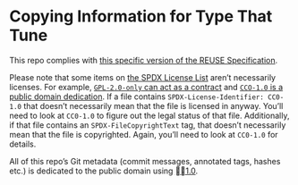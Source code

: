 <!--
SPDX-License-Identifier: CC0-1.0
SPDX-FileCopyrightText: 2023–2024 Jason Yundt <jason@jasonyundt.email>
REUSE-IgnoreStart
-->

# Copying Information for Type That Tune

This repo complies with [this specific version of the REUSE
Specification][1].

Please note that some items on [the SPDX License List][2] aren’t
necessarily licenses. For example, [`GPL-2.0-only` can act as a
contract][3] and [`CCO-1.0` is a public domain dedication][4]. If a file
contains `SPDX-License-Identifier: CC0-1.0` that doesn’t necessarily
mean that the file is licensed in anyway. You’ll need to look at
`CC0-1.0` to figure out the legal status of that file. Additionally, if
that file contains an `SPDX-FileCopyrightText` tag, that doesn’t
necessarily mean that the file is copyrighted. Again, you’ll need to
look at `CC0-1.0` for details.

All of this repo’s Git metadata (commit messages, annotated tags, hashes
etc.) is dedicated to the public domain using [🅭🄍1.0][5].

<!-- editorconfig-checker-disable -->

[1]: https://github.com/fsfe/reuse-docs/blob/0913b0a83b36c161966be1c5e70c81bdadfb8a69/spec.md
[2]: https://spdx.org/licenses/
[3]: https://sfconservancy.org/news/2022/may/16/vizio-remand-win/
[4]: https://wiki.spdx.org/view/Legal_Team/Decisions/Dealing_with_Public_Domain_within_SPDX_Files
[5]: https://creativecommons.org/publicdomain/zero/1.0/

<!--
editorconfig-checker-enable
REUSE-IgnoreEnd
-->
